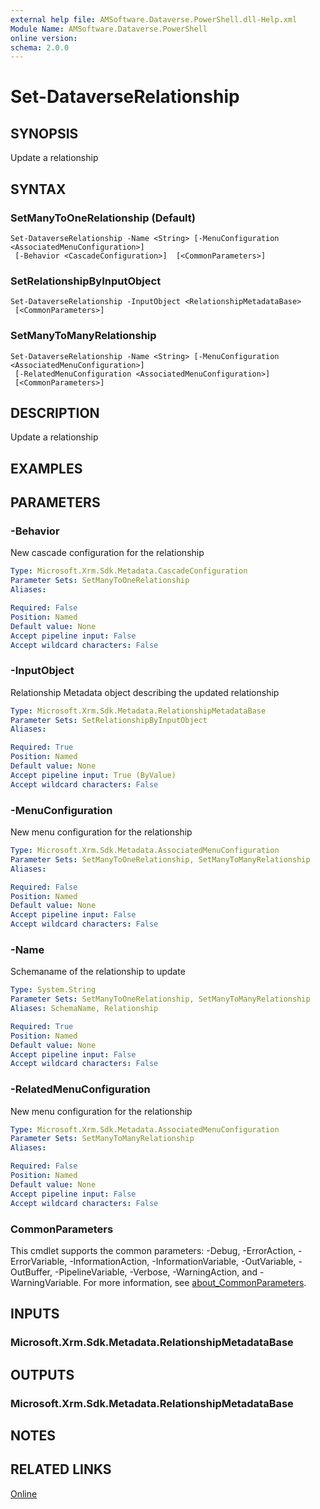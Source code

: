 ```yaml
---
external help file: AMSoftware.Dataverse.PowerShell.dll-Help.xml
Module Name: AMSoftware.Dataverse.PowerShell
online version:
schema: 2.0.0
---
```


# Set-DataverseRelationship

## SYNOPSIS
Update a relationship

## SYNTAX

### SetManyToOneRelationship (Default)
```
Set-DataverseRelationship -Name <String> [-MenuConfiguration <AssociatedMenuConfiguration>]
 [-Behavior <CascadeConfiguration>]  [<CommonParameters>]
```

### SetRelationshipByInputObject
```
Set-DataverseRelationship -InputObject <RelationshipMetadataBase> 
 [<CommonParameters>]
```

### SetManyToManyRelationship
```
Set-DataverseRelationship -Name <String> [-MenuConfiguration <AssociatedMenuConfiguration>]
 [-RelatedMenuConfiguration <AssociatedMenuConfiguration>] 
 [<CommonParameters>]
```

## DESCRIPTION
Update a relationship

## EXAMPLES

## PARAMETERS

### -Behavior
New cascade configuration for the relationship

```yaml
Type: Microsoft.Xrm.Sdk.Metadata.CascadeConfiguration
Parameter Sets: SetManyToOneRelationship
Aliases:

Required: False
Position: Named
Default value: None
Accept pipeline input: False
Accept wildcard characters: False
```

### -InputObject
Relationship Metadata object describing the updated relationship

```yaml
Type: Microsoft.Xrm.Sdk.Metadata.RelationshipMetadataBase
Parameter Sets: SetRelationshipByInputObject
Aliases:

Required: True
Position: Named
Default value: None
Accept pipeline input: True (ByValue)
Accept wildcard characters: False
```

### -MenuConfiguration
New menu configuration for the relationship

```yaml
Type: Microsoft.Xrm.Sdk.Metadata.AssociatedMenuConfiguration
Parameter Sets: SetManyToOneRelationship, SetManyToManyRelationship
Aliases:

Required: False
Position: Named
Default value: None
Accept pipeline input: False
Accept wildcard characters: False
```

### -Name
Schemaname of the relationship to update

```yaml
Type: System.String
Parameter Sets: SetManyToOneRelationship, SetManyToManyRelationship
Aliases: SchemaName, Relationship

Required: True
Position: Named
Default value: None
Accept pipeline input: False
Accept wildcard characters: False
```

### -RelatedMenuConfiguration
New menu configuration for the relationship

```yaml
Type: Microsoft.Xrm.Sdk.Metadata.AssociatedMenuConfiguration
Parameter Sets: SetManyToManyRelationship
Aliases:

Required: False
Position: Named
Default value: None
Accept pipeline input: False
Accept wildcard characters: False
```

### CommonParameters
This cmdlet supports the common parameters: -Debug, -ErrorAction, -ErrorVariable, -InformationAction, -InformationVariable, -OutVariable, -OutBuffer, -PipelineVariable, -Verbose, -WarningAction, and -WarningVariable. For more information, see [about_CommonParameters](http://go.microsoft.com/fwlink/?LinkID=113216).

## INPUTS

### Microsoft.Xrm.Sdk.Metadata.RelationshipMetadataBase

## OUTPUTS

### Microsoft.Xrm.Sdk.Metadata.RelationshipMetadataBase

## NOTES

## RELATED LINKS

[Online](https://github.com/AMSoftwareNL/DataversePowershell/blob/main/docs/Set-DataverseRelationship.md)


